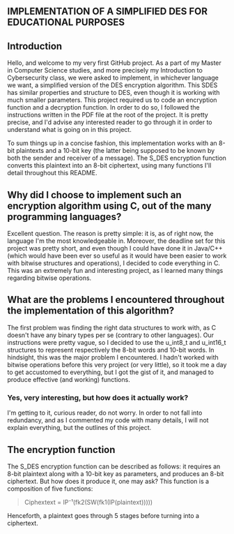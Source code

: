 ## IMPLEMENTATION OF A SIMPLIFIED DES FOR EDUCATIONAL PURPOSES 

## Introduction

Hello, and welcome to my very first GitHub project. As a part of my Master in Computer Science studies, and more precisely my Introduction to Cybersecurity class, we were asked to implement, in whichever language we want, a simplified version of the DES encryption algorithm. This SDES has similar properties and structure to DES, even though it is working with much smaller parameters.
This project required us to code an encryption function and a decryption function.
In order to do so, I followed the instructions written in the PDF file at the root of the project. It is pretty precise, and I'd advise any interested reader to go through it in order to understand
what is going on in this project.

To sum things up in a concise fashion, this implementation works with an 8-bit plaintexts and a 10-bit key (the latter being supposed to be known by both the sender and receiver of a message).
The S_DES encryption function converts this plaintext into an 8-bit ciphertext, using many functions I'll detail throughout this README.

## Why did I choose to implement such an encryption algorithm using C, out of the many programming languages?

Excellent question. The reason is pretty simple: it is, as of right now, the language I'm the most knowledgeable in. Moreover, the deadline set for this project was pretty short, and even though I could have done it in Java/C++ (which would have been ever so useful as it would have been easier to work with bitwise structures and operations), I decided to code everything in C.
This was an extremely fun and interesting project, as I learned many things regarding bitwise operations.


## What are the problems I encountered throughout the implementation of this algorithm?

The first problem was finding the right data structures to work with, as C doesn't have any binary types per se (contrary to other languages). Our instructions were pretty vague, so I decided to use the u_int8_t and u_int16_t structures to represent respectively the 8-bit words and 10-bit words.
In hindsight, this was the major problem I encountered. I hadn't worked with bitwise operations before this very project (or very little), so it took me a day to get accustomed to everything, but I got the gist of it, and managed to produce effective (and working) functions.


### Yes, very interesting, but how does it actually work?

I'm getting to it, curious reader, do not worry. In order to not fall into redundancy, and as I commented my code with many details, I will not explain everything, but the outlines of this project.


## The encryption function


The S_DES encryption function can be described as follows: it requires an 8-bit plaintext along with a 10-bit key as parameters, and produces an 8-bit ciphertext. But how does it produce it, one may ask? This function is a composition of five functions: 
> Ciphextext = IP⁻¹(fk2(SW(fk1(IP(plaintext)))))

Henceforth, a plaintext goes through 5 stages before turning into a ciphertext.



